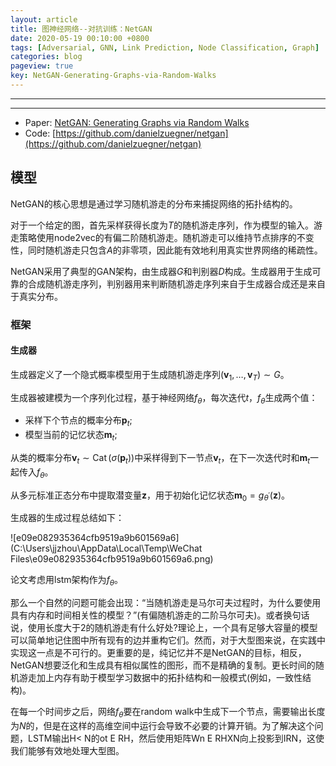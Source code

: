 ```yaml
---
layout: article
title: 图神经网络--对抗训练：NetGAN
date: 2020-05-19 00:10:00 +0800
tags: [Adversarial, GNN, Link Prediction, Node Classification, Graph]
categories: blog
pageview: true
key: NetGAN-Generating-Graphs-via-Random-Walks
---
```




------

------

- Paper: [NetGAN: Generating Graphs via Random Walks](https://arxiv.org/pdf/1803.00816.pdf)
- Code: [https://github.com/danielzuegner/netgan](https://github.com/danielzuegner/netgan)



## 模型

NetGAN的核心思想是通过学习随机游走的分布来捕捉网络的拓扑结构的。

对于一个给定的图，首先采样获得长度为$T$的随机游走序列，作为模型的输入。游走策略使用node2vec的有偏二阶随机游走。随机游走可以维持节点排序的不变性，同时随机游走只包含$A$的非零项，因此能有效地利用真实世界网络的稀疏性。

NetGAN采用了典型的GAN架构，由生成器$G$和判别器$D$构成。生成器用于生成可靠的合成随机游走序列，判别器用来判断随机游走序列来自于生成器合成还是来自于真实分布。

### 框架

#### 生成器

生成器定义了一个隐式概率模型用于生成随机游走序列$\left(\boldsymbol{v}_{1}, \ldots, \boldsymbol{v}_{T}\right) \sim G$。

生成器被建模为一个序列化过程，基于神经网络$f_{\theta}$，每次迭代$t$，$f_{\theta}$生成两个值：

- 采样下个节点的概率分布$\boldsymbol{p}_{t}$;
- 模型当前的记忆状态$\boldsymbol{m}_t$;

从类的概率分布$\boldsymbol{v}_{t} \sim \operatorname{Cat}\left(\sigma\left(\boldsymbol{p}_{t}\right)\right)$中采样得到下一节点$\boldsymbol{v}_t$，在下一次迭代时和$\boldsymbol{m}_t$一起传入$f_{\theta}$。

从多元标准正态分布中提取潜变量$\boldsymbol{z}$，用于初始化记忆状态$\boldsymbol{m}_{0}=g_{\theta^{\prime}}(\boldsymbol{z})$。

生成器的生成过程总结如下：

![e09e082935364cfb9519a9b601569a6](C:\Users\jjzhou\AppData\Local\Temp\WeChat Files\e09e082935364cfb9519a9b601569a6.png)

论文考虑用lstm架构作为$f_{\theta}$。

那么一个自然的问题可能会出现：“当随机游走是马尔可夫过程时，为什么要使用具有内存和时间相关性的模型？”(有偏随机游走的二阶马尔可夫)。或者换句话说，使用长度大于2的随机游走有什么好处?理论上，一个具有足够大容量的模型可以简单地记住图中所有现有的边并重构它们。然而，对于大型图来说，在实践中实现这一点是不可行的。更重要的是，纯记忆并不是NetGAN的目标，相反，NetGAN想要泛化和生成具有相似属性的图形，而不是精确的复制。更长时间的随机游走加上内存有助于模型学习数据中的拓扑结构和一般模式(例如，一致性结构)。

在每一个时间步之后，网络$f_{\theta}$要在random walk中生成下一个节点，需要输出长度为$N$的，但是在这样的高维空间中运行会导致不必要的计算开销。为了解决这个问题，LSTM输出H< N的ot E RH，然后使用矩阵Wn E RHXN向上投影到IRN，这使我们能够有效地处理大型图。
